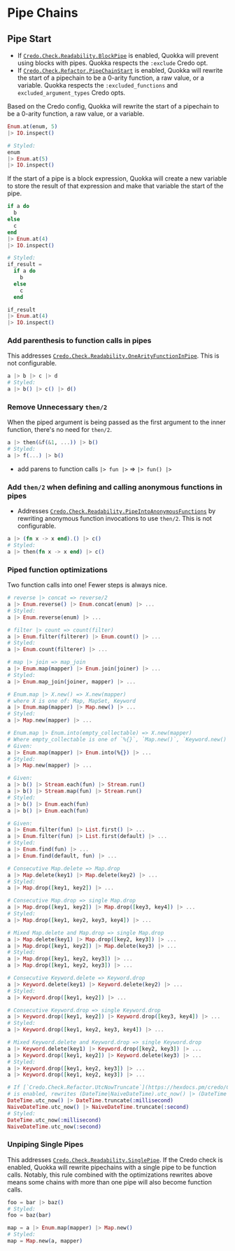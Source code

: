 # Pipe Chains

## Pipe Start

- If [`Credo.Check.Readability.BlockPipe`](https://hexdocs.pm/credo/Credo.Check.Readability.BlockPipe.html) is enabled, Quokka will prevent using blocks with pipes. Quokka respects the `:exclude` Credo opt.
- If [`Credo.Check.Refactor.PipeChainStart`](https://hexdocs.pm/credo/Credo.Check.Refactor.PipeChainStart.html) is enabled, Quokka will rewrite the start of a pipechain to be a 0-arity function, a raw value, or a variable. Quokka respects the `:excluded_functions` and `excluded_argument_types` Credo opts.

Based on the Credo config, Quokka will rewrite the start of a pipechain to be a 0-arity function, a raw value, or a variable.

```elixir
Enum.at(enum, 5)
|> IO.inspect()

# Styled:
enum
|> Enum.at(5)
|> IO.inspect()
```

If the start of a pipe is a block expression, Quokka will create a new variable to store the result of that expression and make that variable the start of the pipe.

```elixir
if a do
  b
else
  c
end
|> Enum.at(4)
|> IO.inspect()

# Styled:
if_result =
  if a do
    b
  else
    c
  end

if_result
|> Enum.at(4)
|> IO.inspect()
```

### Add parenthesis to function calls in pipes

This addresses [`Credo.Check.Readability.OneArityFunctionInPipe`](https://hexdocs.pm/credo/Credo.Check.Readability.OneArityFunctionInPipe.html). This is not configurable.

```elixir
a |> b |> c |> d
# Styled:
a |> b() |> c() |> d()
```

### Remove Unnecessary `then/2`

When the piped argument is being passed as the first argument to the inner function, there's no need for `then/2`.

```elixir
a |> then(&f(&1, ...)) |> b()
# Styled:
a |> f(...) |> b()
```

- add parens to function calls `|> fun |>` => `|> fun() |>`

### Add `then/2` when defining and calling anonymous functions in pipes

- Addresses [`Credo.Check.Readability.PipeIntoAnonymousFunctions`](https://hexdocs.pm/credo/Credo.Check.Readability.PipeIntoAnonymousFunctions.html) by rewriting anonymous function invocations to use `then/2`. This is not configurable.

```elixir
a |> (fn x -> x end).() |> c()
# Styled:
a |> then(fn x -> x end) |> c()
```

### Piped function optimizations

Two function calls into one! Fewer steps is always nice.

```elixir
# reverse |> concat => reverse/2
a |> Enum.reverse() |> Enum.concat(enum) |> ...
# Styled:
a |> Enum.reverse(enum) |> ...

# filter |> count => count(filter)
a |> Enum.filter(filterer) |> Enum.count() |> ...
# Styled:
a |> Enum.count(filterer) |> ...

# map |> join => map_join
a |> Enum.map(mapper) |> Enum.join(joiner) |> ...
# Styled:
a |> Enum.map_join(joiner, mapper) |> ...

# Enum.map |> X.new() => X.new(mapper)
# where X is one of: Map, MapSet, Keyword
a |> Enum.map(mapper) |> Map.new() |> ...
# Styled:
a |> Map.new(mapper) |> ...

# Enum.map |> Enum.into(empty_collectable) => X.new(mapper)
# Where empty_collectable is one of `%{}`, `Map.new()`, `Keyword.new()`, `MapSet.new()`
# Given:
a |> Enum.map(mapper) |> Enum.into(%{}) |> ...
# Styled:
a |> Map.new(mapper) |> ...

# Given:
a |> b() |> Stream.each(fun) |> Stream.run()
a |> b() |> Stream.map(fun) |> Stream.run()
# Styled:
a |> b() |> Enum.each(fun)
a |> b() |> Enum.each(fun)

# Given:
a |> Enum.filter(fun) |> List.first() |> ...
a |> Enum.filter(fun) |> List.first(default) |> ...
# Styled:
a |> Enum.find(fun) |> ...
a |> Enum.find(default, fun) |> ...

# Consecutive Map.delete => Map.drop
a |> Map.delete(key1) |> Map.delete(key2) |> ...
# Styled:
a |> Map.drop([key1, key2]) |> ...

# Consecutive Map.drop => single Map.drop
a |> Map.drop([key1, key2]) |> Map.drop([key3, key4]) |> ...
# Styled:
a |> Map.drop([key1, key2, key3, key4]) |> ...

# Mixed Map.delete and Map.drop => single Map.drop
a |> Map.delete(key1) |> Map.drop([key2, key3]) |> ...
a |> Map.drop([key1, key2]) |> Map.delete(key3) |> ...
# Styled:
a |> Map.drop([key1, key2, key3]) |> ...
a |> Map.drop([key1, key2, key3]) |> ...

# Consecutive Keyword.delete => Keyword.drop
a |> Keyword.delete(key1) |> Keyword.delete(key2) |> ...
# Styled:
a |> Keyword.drop([key1, key2]) |> ...

# Consecutive Keyword.drop => single Keyword.drop
a |> Keyword.drop([key1, key2]) |> Keyword.drop([key3, key4]) |> ...
# Styled:
a |> Keyword.drop([key1, key2, key3, key4]) |> ...

# Mixed Keyword.delete and Keyword.drop => single Keyword.drop
a |> Keyword.delete(key1) |> Keyword.drop([key2, key3]) |> ...
a |> Keyword.drop([key1, key2]) |> Keyword.delete(key3) |> ...
# Styled:
a |> Keyword.drop([key1, key2, key3]) |> ...
a |> Keyword.drop([key1, key2, key3]) |> ...

# If [`Credo.Check.Refactor.UtcNowTruncate`](https://hexdocs.pm/credo/Credo.Check.Refactor.UtcNowTruncate.html)
# is enabled, rewrites (DateTime|NaiveDateTime).utc_now() |> (DateTime|NaiveDateTime).truncate(precision)
DateTime.utc_now() |> DateTime.truncate(:millisecond)
NaiveDateTime.utc_now() |> NaiveDateTime.truncate(:second)
# Styled:
DateTime.utc_now(:millisecond)
NaiveDateTime.utc_now(:second)
```

### Unpiping Single Pipes

This addresses [`Credo.Check.Readability.SinglePipe`](https://hexdocs.pm/credo/Credo.Check.Readability.SinglePipe.html). If the Credo check is enabled, Quokka will rewrite pipechains with a single pipe to be function calls. Notably, this rule combined with the optimizations rewrites above means some chains with more than one pipe will also become function calls.

```elixir
foo = bar |> baz()
# Styled:
foo = baz(bar)

map = a |> Enum.map(mapper) |> Map.new()
# Styled:
map = Map.new(a, mapper)
```
